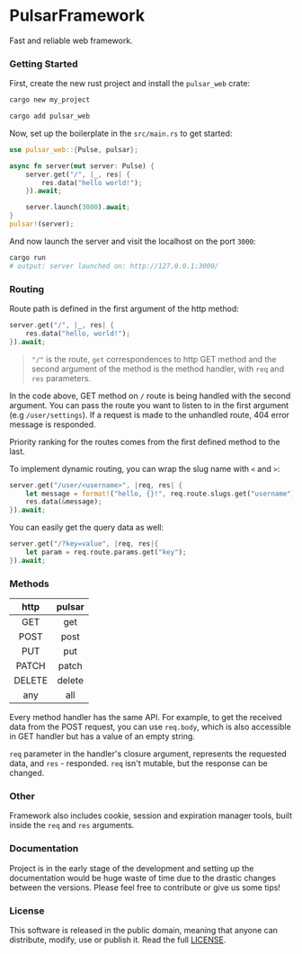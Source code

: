 # PulsarFramework

Fast and reliable web framework.

### Getting Started

First, create the new rust project and install the `pulsar_web` crate:

```bash
cargo new my_project
```

```bash
cargo add pulsar_web
```

Now, set up the boilerplate in the `src/main.rs` to get started:

```rust
use pulsar_web::{Pulse, pulsar};

async fn server(mut server: Pulse) {
    server.get("/", |_, res| {
        res.data("hello world!");   
    }).await;

    server.launch(3000).await;
}
pulsar!(server);
```

And now launch the server and visit the localhost on the port `3000`:

```bash
cargo run
# output: server launched on: http://127.0.0.1:3000/
```

### Routing

Route path is defined in the first argument of the http method:

```rs
server.get("/", |_, res| {
    res.data("hello, world!");
}).await;
```

> `"/"` is the route, `get` correspondences to http GET method and the second argument
> of the method is the method handler, with `req` and `res` parameters.

In the code above, GET method on `/` route is being handled with the second argument.
You can pass the route you want to listen to in the first argument (e.g `/user/settings`).
If a request is made to the unhandled route, 404 error message is responded.

Priority ranking for the routes comes from the first defined method to the last.

To implement dynamic routing, you can wrap the slug name with `<` and `>`:

```rs
server.get("/user/<username>", |req, res| {
    let message = format!("hello, {}!", req.route.slugs.get("username"));
    res.data(&message);
}).await;
```

You can easily get the query data as well:

```rs
server.get("/?key=value", |req, res|{
    let param = req.route.params.get("key");
}).await;
```

### Methods

|  http  | pulsar |
|:------:|:------:|
|  GET   |  get   |
|  POST  |  post  |
|  PUT   |  put   |
| PATCH  | patch  |
| DELETE | delete |
|  any   |  all   |

Every method handler has the same API. For example, to get the received data from the POST request,
you can use `req.body`, which is also accessible in GET handler but has a value of an empty string.

`req` parameter in the handler's closure argument, represents the requested data,
and `res` - responded. `req` isn't mutable, but the response can be changed.

### Other

Framework also includes cookie, session and expiration manager tools, built inside the
`req` and `res` arguments.

### Documentation

Project is in the early stage of the development and setting up the
documentation would be huge waste of time due to the drastic changes between
the versions. Please feel free to contribute or give us some tips!

### License

This software is released in the public domain, meaning that anyone can distribute, modify, use or
publish it. Read the full [LICENSE](LICENSE).
